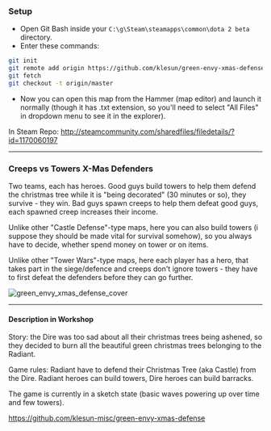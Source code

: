 ### Setup

- Open Git Bash inside your `C:\g\Steam\steamapps\common\dota 2 beta` directory.
- Enter these commands:
```bash
git init
git remote add origin https://github.com/klesun/green-envy-xmas-defense
git fetch
git checkout -t origin/master
```

- Now you can open this map from the Hammer (map editor) and launch it normally (though it has .txt extension, so you'll need to select "All Files" in dropdown menu to see it in the explorer).

In Steam Repo: http://steamcommunity.com/sharedfiles/filedetails/?id=1170060197
___________________________

### Creeps vs Towers X-Mas Defenders

Two teams, each has heroes. Good guys build towers to help them defend the christmas tree while it is "being decorated" (30 minutes or so), they survive - they win. Bad guys spawn creeps to help them defeat good guys, each spawned creep increases their income.

Unlike other "Castle Defense"-type maps, here you can also build towers (i suppose they should be made vital for survival somehow), so you always have to decide, whether spend money on tower or on items.

Unlike other "Tower Wars"-type maps, here each player has a hero, that takes part in the siege/defence and creeps don't ignore towers - they have to first defeat the defenders before they can go further.

![green_envy_xmas_defense_cover](https://user-images.githubusercontent.com/30558426/31322188-d567d23c-ac9b-11e7-8161-ced532485982.png)

__________________________

#### Description in Workshop

Story: the Dire was too sad about all their christmas trees being ashened, so they decided to burn all the beautiful green christmas trees belonging to the Radiant.

Game rules: Radiant have to defend their Christmas Tree (aka Castle) from the Dire. Radiant heroes can build towers, Dire heroes can build barracks.

The game is currently in a sketch state (basic waves powering up over time and few towers).

https://github.com/klesun-misc/green-envy-xmas-defense